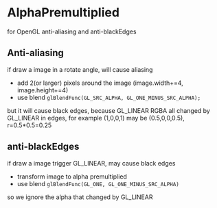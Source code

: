 # AlphaPremultiplied
for OpenGL anti-aliasing and anti-blackEdges
## Anti-aliasing
if draw a image in a rotate angle, will cause aliasing

- add 2(or larger) pixels around the image (image.width+=4, image.height+=4)
- use blend `glBlendFunc(GL_SRC_ALPHA, GL_ONE_MINUS_SRC_ALPHA);`

but it will cause black edges, because GL_LINEAR
RGBA all changed by GL_LINEAR in edges, for example (1,0,0,1) may be (0.5,0,0,0.5), r=0.5*0.5=0.25

## anti-blackEdges
if draw a image trigger GL_LINEAR, may cause black edges

- transform image to alpha premultiplied
- use blend `glBlendFunc(GL_ONE, GL_ONE_MINUS_SRC_ALPHA)`

so we ignore the alpha that changed by GL_LINEAR


